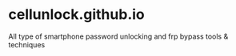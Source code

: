 # cellunlock.github.io
All type of smartphone password unlocking and frp bypass tools &amp; techniques
